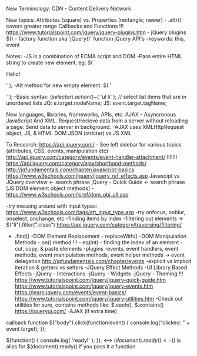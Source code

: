 New Terminology: 
CDN - Content Delivery Network

New topics:
Attributes (square) vs. Properties (rectangle; newer) - .attr() covers greater range
Callbacks and Functions !!!
https://www.tutorialspoint.com/jquery/jquery-plugins.htm - jQuery plugins
$() - factory function aka 'jQuery()' function
jQuery API's
-keywords: this, event

Notes:
-JS is a combination of ECMA script and DOM
-Pass entire HTML string to create new element, eg: $( '<p class="greet">Hello!</p>' );
-Alt method for new empty element: $( '<p>' );
-Basic syntax: $(selector).action()
-$( 'ul li' );   // select list items that are in unordered lists
JQ: e.target.nodeName;
JS: event.target.tagName;

New languages, libraries, frameworks, APIs, etc:
AJAX - Asyncronous JavaScript And XML. Request/recieve data from a server without reloading a page. Send data to server in background.
-AJAX uses XMLHttpRequest object, JS, & HTML DOM
JSON (stricter) vs JS
XML


To Research:
https://api.jquery.com/  - See left sidebar for various topics (attributes, CSS, events, manipulation etc)
http://api.jquery.com/category/events/event-handler-attachment/   !!!!!!!
https://api.jquery.com/category/ajax/shorthand-methods/
http://jqfundamentals.com/chapter/javascript-basics
https://www.w3schools.com/jquery/jquery_ref_effects.asp
Javascipt vs JQuery overview <- search phrase
jQuery - Quick Guide <- search phrase
[JS DOM element object methods] - https://www.w3schools.com/jsref/dom_obj_all.asp


-try messing around with input types: https://www.w3schools.com/tags/att_input_type.asp
-try onfocus, onblur, onselect, onchange, etc
-finding items by index
-filtering out elements -> $("li").filter(".class")
https://api.jquery.com/category/traversing/filtering/
- .find()
-DOM Element Replacement - replaceWith()
-DOM Manipulation Methods
-.on() method  !!!
-.eq(int) - finding the index of an element
-cut, copy, & paste elements
-plugins
-events, event handlers, event methods, event manipulation methods, event helper methods -> event delegation
http://jqfundamentals.com/chapter/events
-explicit vs implicit iteration & getters vs setters
-JQuery Effect Methods
-UI Library Based Effects
-jQuery - Interactions
-jQuery - Widgets
-jQuery - Theming !!!
https://www.tutorialspoint.com/jquery/jquery-quick-guide.htm
https://www.tutorialspoint.com/jquery/jquery-events.htm
https://learn.jquery.com/events/event-basics/
https://www.tutorialspoint.com/jquery/jquery-utilities.htm
-Check out utilities for sure, contains methods like: $.each(), $.contains()
https://jqueryui.com/
-AJAX (if extra time)

callback function
$("body").click(function(event) {
   console.log("clicked: " + event.target);
});

$(function() {
  console.log( 'ready!' );
});       <==>    $(document).ready()       <-$() is alias for $(document).ready() if you pass it a function

